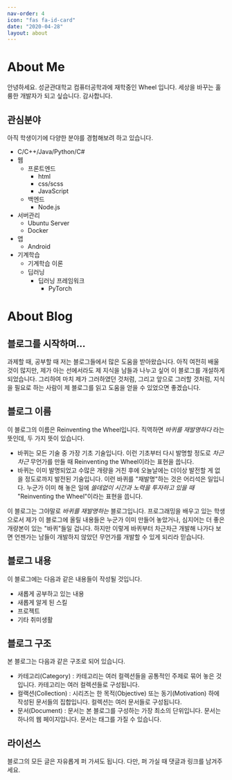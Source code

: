 ```yaml
---
nav-order: 4
icon: "fas fa-id-card"
date: "2020-04-28"
layout: about
---
```


# About Me

안녕하세요. 성균관대학교 컴퓨터공학과에 재학중인 Wheel 입니다. 세상을 바꾸는 훌륭한 개발자가 되고 싶습니다. 감사합니다.

## 관심분야

아직 학생이기에 다양한 분야를 경험해보려 하고 있습니다.

- C/C++/Java/Python/C#
- 웹
    - 프론트엔드
        - html
        - css/scss
        - JavaScript
    - 백엔드
        - Node.js
- 서버관리
    - Ubuntu Server
    - Docker
- 앱
    - Android
- 기계학습
    - 기계학습 이론
    - 딥러닝
        - 딥러닝 프레임워크
            - PyTorch

# About Blog

## 블로그를 시작하며...
과제할 때, 공부할 때 저는 블로그들에서 많은 도움을 받아왔습니다. 아직 여전히 배울 것이 많지만, 제가 아는 선에서라도 제 지식을 남들과 나누고 싶어 이 블로그를 개설하게 되었습니다. 그리하여 마치 제가 그러하였던 것처럼, 그리고 앞으로 그러할 것처럼, 지식을 필요로 하는 사람이 제 블로그를 읽고 도움을 얻을 수 있었으면 좋겠습니다.

## 블로그 이름

이 블로그의 이름은 Reinventing the Wheel입니다. 직역하면 _바퀴를 재발명하다_ 라는 뜻인데, 두 가지 뜻이 있습니다.

- 바퀴는 모든 기술 중 가장 기초 기술입니다. 이런 기초부터 다시 발명할 정도로 _차근차근_ 무언가를 만들 때 Reinventing the Wheel이라는 표현을 씁니다.
- 바퀴는 이미 발명되었고 수많은 개량을 거친 후에 오늘날에는 더이상 발전할 게 없을 정도로까지 발전된 기술입니다. 이런 바퀴를 "재발명"하는 것은 어리석은 일입니다. 누군가 이미 해 놓은 일에 _쓸데없이 시간과 노력을 투자하고 있을 때_  "Reinventing the Wheel"이라는 표현을 씁니다.

이 블로그는 그야말로 _바퀴를 재발명하는_ 블로그입니다. 프로그래밍을 배우고 있는 학생으로서 제가 이 블로그에 올릴 내용들은 누군가 이미 만들어 놓았거나, 심지어는 더 좋은 개량본이 있는 "바퀴"들일 겁니다. 하지만 이렇게 바퀴부터 차근차근 개발해 나가다 보면 언젠가는 남들이 개발하지 않았던 무언가를 개발할 수 있게 되리라 믿습니다.

## 블로그 내용

이 블로그에는 다음과 같은 내용들이 작성될 것입니다.

- 새롭게 공부하고 있는 내용
- 새롭게 알게 된 스킬
- 프로젝트
- 기타 취미생활

## 블로그 구조

본 블로그는 다음과 같은 구조로 되어 있습니다.

- 카테고리(Category) : 카테고리는 여러 컬렉션들을 공통적인 주제로 묶어 놓은 것입니다. 카테고리는 여러 컬렉션들로 구성됩니다.
- 컬랙션(Collection) : 시리즈는 한 목적(Objective) 또는 동기(Motivation) 하에 작성된 문서들의 집합입니다. 컬렉션는 여러 문서들로 구성됩니다.
- 문서(Document) : 문서는 본 블로그를 구성하는 가장 최소의 단위입니다. 문서는 하나의 웹 페이지입니다. 문서는 태그를 가질 수 있습니다.

## 라이선스

블로그의 모든 글은 자유롭게 퍼 가셔도 됩니다. 다만, 퍼 가실 때 댓글과 링크를 남겨주세요.